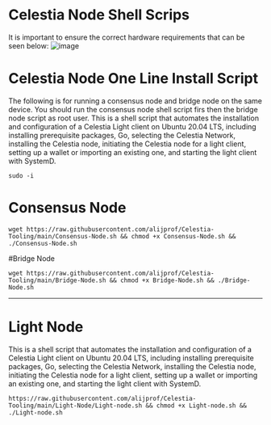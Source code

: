 # Celestia Node Shell Scrips
It is important to ensure the correct hardware requirements that can be seen below:
![image](https://github.com/alijprof/Celestia-Tooling/assets/95873824/dc76f691-2c80-40d2-9fb6-46566500c57b)


# Celestia Node One Line Install Script

The following is for running a consensus node and bridge node on the same device. You should run the consensus node shell script firs then the bridge node script as root user. This is a shell script that automates the installation and configuration of a Celestia Light client on Ubuntu 20.04 LTS, including installing prerequisite packages, Go, selecting the Celestia Network, installing the Celestia node, initiating the Celestia node for a light client, setting up a wallet or importing an existing one, and starting the light client with SystemD.

    sudo -i

# Consensus Node

    wget https://raw.githubusercontent.com/alijprof/Celestia-Tooling/main/Consensus-Node.sh && chmod +x Consensus-Node.sh && ./Consensus-Node.sh

#Bridge Node

    wget https://raw.githubusercontent.com/alijprof/Celestia-Tooling/main/Bridge-Node.sh && chmod +x Bridge-Node.sh && ./Bridge-Node.sh
    
-----------------------------------------------------------------------------------------------------------------------------------------------------------------

# Light Node

This is a shell script that automates the installation and configuration of a Celestia Light client on Ubuntu 20.04 LTS, including installing prerequisite packages, Go, selecting the Celestia Network, installing the Celestia node, initiating the Celestia node for a light client, setting up a wallet or importing an existing one, and starting the light client with SystemD.

    https://raw.githubusercontent.com/alijprof/Celestia-Tooling/main/Light-Node/Light-node.sh && chmod +x Light-node.sh && ./Light-node.sh

